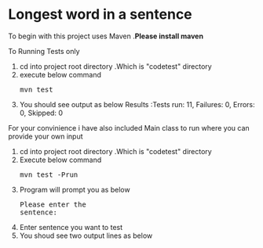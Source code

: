 <h1> Longest word in a sentence </h1>

To begin with this project uses Maven .<b>Please install maven </b>

To Running Tests only
  1. cd into project root directory .Which is "codetest" directory
  2. execute below command  <pre>mvn test</pre>
  3. You should see output as below 
          Results :Tests run: 11, Failures: 0, Errors: 0, Skipped: 0
          
 For your convinience i have also included Main class to run where you can provide your own input 
 
  1. cd into project root directory .Which is "codetest" directory
  2. Execute below command  <pre>mvn test -Prun</pre>
  3. Program will prompt you as below  <pre>Please enter the sentence:</pre>
  4. Enter sentence you want to test 
  5. You shoud see two output lines as below
  

